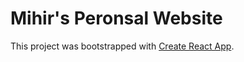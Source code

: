 # Mihir's Peronsal Website

This project was bootstrapped with [Create React App](https://github.com/facebook/create-react-app).

